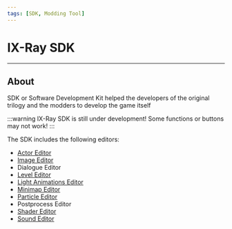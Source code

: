 ```yaml
---
tags: [SDK, Modding Tool]
---
```


# IX-Ray SDK

___

## About

SDK or Software Development Kit helped the developers of the original trilogy and the modders to develop the game itself

:::warning
IX-Ray SDK is still under development! Some functions or buttons may not work!
:::

The SDK includes the following editors:

- [Actor Editor](actor-editor/actor-editor.md)
- [Image Editor](image-editor/image-editor.md)
- Dialogue Editor
- [Level Editor](level-editor/level-editor.md)
- [Light Animations Editor](light-animations-editor/light-animations-editor.md)
- [Minimap Editor](minimap-editor/minimap-editor.md)
- [Particle Editor](particle-editor/particle-editor.md)
- Postprocess Editor
- [Shader Editor](shader-editor/shader-editor.md)
- [Sound Editor](sound-editor/sound-editor.md)
